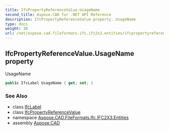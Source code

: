 ```yaml
---
title: IfcPropertyReferenceValue.UsageName
second_title: Aspose.CAD for .NET API Reference
description: IfcPropertyReferenceValue property. UsageName
type: docs
weight: 30
url: /net/aspose.cad.fileformats.ifc.ifc2x3.entities/ifcpropertyreferencevalue/usagename/
---
```

## IfcPropertyReferenceValue.UsageName property

UsageName

```csharp
public IfcLabel UsageName { get; set; }
```

### See Also

* class [IfcLabel](../../../aspose.cad.fileformats.ifc.ifc2x3.types/ifclabel/)
* class [IfcPropertyReferenceValue](../)
* namespace [Aspose.CAD.FileFormats.Ifc.IFC2X3.Entities](../../ifcpropertyreferencevalue/)
* assembly [Aspose.CAD](../../../)


